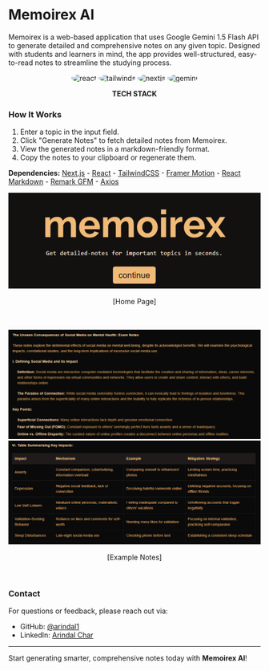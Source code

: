 # Memoirex AI

Memoirex is a web-based application that uses Google Gemini 1.5 Flash API to generate detailed and comprehensive notes on any given topic. Designed with students and learners in mind, the app provides well-structured, easy-to-read notes to streamline the studying process.


<div align="center">
    <img src="https://cdn-icons-png.flaticon.com/128/1126/1126012.png" alt="react" width="40" height="40" style="border-radius: 50%;">
    <img src="https://www.svgrepo.com/show/374118/tailwind.svg" alt="tailwinds" width="40" height="40" style="border-radius: 50%;">
    <img src="https://img.icons8.com/fluent-systems-filled/200/FFFFFF/nextjs.png" alt="nextjs" width="40" height="40" style="border-radius: 50%;">
    <img src="https://encrypted-tbn0.gstatic.com/images?q=tbn:ANd9GcThr7qrIazsvZwJuw-uZCtLzIjaAyVW_ZrlEQ&s" alt="gemini" width="40" height="40" style="border-radius: 50%;">
    <p><b>TECH STACK</b></p>
</div>


### How It Works

1. Enter a topic in the input field.
2. Click "Generate Notes" to fetch detailed notes from Memoirex.
3. View the generated notes in a markdown-friendly format.
4. Copy the notes to your clipboard or regenerate them.


**Dependencies:** [Next.js](https://nextjs.org/) - [React](https://reactjs.org/) - [TailwindCSS](https://tailwindcss.com/) - [Framer Motion](https://www.framer.com/motion/) - [React Markdown](https://github.com/remarkjs/react-markdown) - [Remark GFM](https://github.com/remarkjs/remark-gfm) - [Axios](https://axios-http.com/)


<div align="center">
    <img src="public/images/home.png" alt="home">
    <p>[Home Page]</p>
    <br> <br>
    <img src="public/images/ss1.png" alt="screenshot 1">
    <img src="public/images/ss2.png" alt="screenshot 2">
    <p>[Example Notes]</p>
    <br>
</div>


### Contact

For questions or feedback, please reach out via:
- GitHub: [@arindal1](https://github.com/arindal1)
- LinkedIn: [Arindal Char](https://linkedin.com/in/arindalchar)

---

Start generating smarter, comprehensive notes today with **Memoirex AI**!
